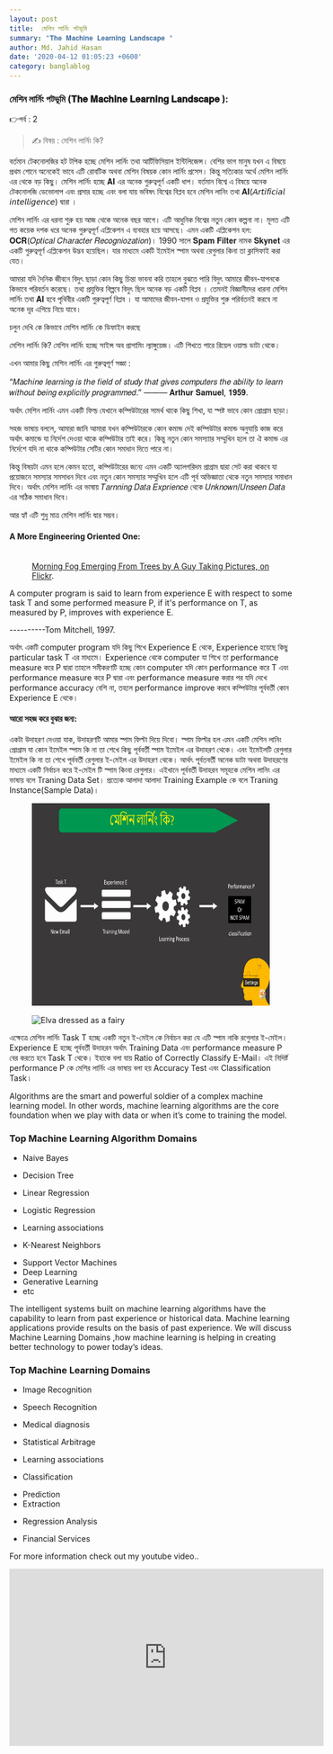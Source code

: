 ```yaml
---
layout: post
title:  মেশিন লার্নিং পটভূমি
summary: "𝐓𝐡𝐞 𝐌𝐚𝐜𝐡𝐢𝐧𝐞 𝐋𝐞𝐚𝐫𝐧𝐢𝐧𝐠 𝐋𝐚𝐧𝐝𝐬𝐜𝐚𝐩𝐞 "
author: Md. Jahid Hasan
date: '2020-04-12 01:05:23 +0600'
category: banglablog
---
```



### মেশিন লার্নিং পটভূমি (𝐓𝐡𝐞 𝐌𝐚𝐜𝐡𝐢𝐧𝐞 𝐋𝐞𝐚𝐫𝐧𝐢𝐧𝐠 𝐋𝐚𝐧𝐝𝐬𝐜𝐚𝐩𝐞 ):
👉পর্ব : 2
> ✍ বিষয় :  মেশিন লার্নিং কি?

বর্তমান টেকনোলজির হট টপিক হচ্ছে মেশিন লার্নিং তথা আর্টিফিসিয়াল ইন্টিলিজেন্স। বেশির ভাগ মানুষ যখন এ বিষয়ে প্রথম শোনে অনেকেই ভাবে এটি রোবটিক অথবা মেশিন বিষয়ক কোন লার্নিং প্রসেস। কিন্তু সত্যিকার অর্থে মেশিন লার্নিং এর থেকে বড় কিছু। মেশিন লার্নিং হচ্ছে 𝐀𝐈 এর অনেক গুরুত্বপূর্ণ একটি ধাপ। বর্তমান বিশ্বে এ বিষয়ে অনেক টেকনোলজি ডেভোলাপ এবং প্রসার হচ্ছে এবং বলা যায় ভবিষৎ বিশ্বের বিপ্লব হবে মেশিন লানিং তথা 𝐀𝐈(𝘈𝘳𝘵𝘪𝘧𝘪𝘤𝘪𝘢𝘭 𝘪𝘯𝘵𝘦𝘭𝘭𝘪𝘨𝘦𝘯𝘤𝘦) দ্বারা ।

মেশিন লার্নিং এর ধরনা শুরু হয় আজ থেকে অনেক বছর আগে। এটি আধুনিক বিশ্বের নতুন কোন কল্পনা না। মূলত এটি গত কয়েক দশক ধরে অনেক গুরুত্বপূর্ণ এপ্লিকেশন এ ব্যবহার হয়ে আসছে। এমন একটি এপ্লিকেশন হল: 𝐎𝐂𝐑(𝑂𝑝𝑡𝑖𝑐𝑎𝑙 𝐶ℎ𝑎𝑟𝑎𝑐𝑡𝑒𝑟 𝑅𝑒𝑐𝑜𝑔𝑛𝑖𝑜𝑧𝑎𝑡𝑖𝑜𝑛)। 1990 সালে 𝐒𝐩𝐚𝐦 𝐅𝐢𝐥𝐭𝐞𝐫 নামক 𝐒𝐤𝐲𝐧𝐞𝐭 এর একটি গুরুত্বপূর্ণ এপ্লিকেশন উদ্ভব হয়েছিল। যার মাধ্যমে একটি ইমেইল স্পাম অথবা রেগুলার কিনা তা ক্লাসিফাই করা যেত।

আমারা যদি দৈনিক জীবনে বিদুৎ ছাড়া কোন কিছু চিন্তা ভাবনা করি তাহলে বুঝতে পারি বিদুৎ আমারে জীবন-যাপনকে কিভাবে পরিবর্তন করেছে। তথ্য প্রযুক্তির বিল্পবে বিদুৎ ছিল অনেক বড় একটি বিপ্লব । তেমনই বিজ্ঞানীদের ধারনা মেশিন লার্নিং তথা 𝐀𝐈 হবে পৃথিবীর একটি গুরুত্বপূর্ণ বিপ্লব । যা আমাদের জীবন-যাপন ও প্রযুক্তির শুরু পরির্বতনই করবে না অনেক দূর এগিয়ে নিয়ে যাবে।

চলুন দেখি কে কিভাবে মেশিন লার্নিং কে ডিফাইন করছে

মেশিন লার্নিং কি? মেশিন লার্নিং হচ্ছে সাইন্স অব প্রাগামিং ল্যাঙ্গুয়েজ। এটি শিখতে পারে রিয়েল ওয়াল্ড ডাটা থেকে।

এখন আমার কিছু মেশিন লার্নিং এর গুরুত্বপূর্ণ সজ্ঞা :

“𝑀𝑎𝑐ℎ𝑖𝑛𝑒 𝑙𝑒𝑎𝑟𝑛𝑖𝑛𝑔 𝑖𝑠 𝑡ℎ𝑒 𝑓𝑖𝑒𝑙𝑑 𝑜𝑓 𝑠𝑡𝑢𝑑𝑦 𝑡ℎ𝑎𝑡 𝑔𝑖𝑣𝑒𝑠 𝑐𝑜𝑚𝑝𝑢𝑡𝑒𝑟𝑠 𝑡ℎ𝑒 𝑎𝑏𝑖𝑙𝑖𝑡𝑦 𝑡𝑜 𝑙𝑒𝑎𝑟𝑛 𝑤𝑖𝑡ℎ𝑜𝑢𝑡 𝑏𝑒𝑖𝑛𝑔 𝑒𝑥𝑝𝑙𝑖𝑐𝑖𝑡𝑙𝑦 𝑝𝑟𝑜𝑔𝑟𝑎𝑚𝑚𝑒𝑑.”
              ——— 𝐀𝐫𝐭𝐡𝐮𝐫 𝐒𝐚𝐦𝐮𝐞𝐥, 𝟏𝟗𝟓𝟗.

অর্থাৎ মেশিন লার্নিং এমন একটি ফিল্ড যেখানে কম্পিউটারের সামর্থ থাকে কিছু শিখা, যা স্পষ্ট ভাবে কোন প্রোগ্রাম ছাড়া।

সহজ ভাষায় বললে, আমারা জানি আমারা যখন কম্পিউটারকে কোন কমান্ড দেই কম্পিউটার কমান্ড অনুযায়ি কাজ করে অর্থাৎ কমান্ডে যা নির্দেশ দেওয়া থাকে কম্পিউটার তাই করে। কিন্তু নতুন কোন সমস্যাার সম্মুখিন হলে তা ঐ কমান্ড এর নির্দেশে যদি না থাকে কম্পিউটার সেটির কোন সমাধান দিতে পারে না।

কিন্তু বিষয়টা এমন হলে কেমন হতো, কম্পিউটারের জন্যে এমন একটি অ্যালগরিদম প্রাগ্রাম দ্বারা সেট করা থাকবে যা প্রয়োজনে সমস্যার সমসাধন দিবে এবং নতুন কোন সমস্যার সম্মুখিন হলে এটি পূর্ব অভিজ্ঞাতা থেকে নতুন সমস্যার সমাধান দিবে। অর্থাৎ মেশিন লার্নিং এর ভাষায় 𝑇𝑎𝑟𝑛𝑛𝑖𝑛𝑔 𝐷𝑎𝑡𝑎 𝐸𝑥𝑝𝑟𝑖𝑒𝑛𝑐𝑒 থেকে 𝑈𝑛𝑘𝑛𝑜𝑤𝑛/𝑈𝑛𝑠𝑒𝑒𝑛 𝐷𝑎𝑡𝑎 এর সঠিক সমাধান দিবে।

আর হ্যাঁ এটি শুধু মাত্র মেশিন লার্নিং দ্বার সম্ভব।

#### A More Engineering Oriented One:
<figure>
	<a href="http://farm9.staticflickr.com/8426/7758832526_cc8f681e48_b.jpg"><img src="http://farm9.staticflickr.com/8426/7758832526_cc8f681e48_c.jpg" alt=""></a>
	<figcaption><a href="http://www.flickr.com/photos/80901381@N04/7758832526/" title="Morning Fog Emerging From Trees by A Guy Taking Pictures, on Flickr">Morning Fog Emerging From Trees by A Guy Taking Pictures, on Flickr</a>.</figcaption>
</figure>


A computer program is said to learn from experience E with respect to some task  T and some performed measure P, if it's performance on T, as measured by P, improves with experience E.

----------Tom Mitchell, 1997.

অর্থাৎ একটি computer program যদি কিছু শিখে Experience E থেকে,  Experience হয়েছে কিছু particular task T এর মাধ্যমে। Experience থেকে computer যা শিখে তা performance measure করে P দ্বারা তাহলে সমীকরণটি হচ্ছে  কোন computer যদি কোন performance করে T এবং performance measure  করে P দ্বারা এবং performance measure করার পর যদি দেখে performance accuracy বেশি না, তহলে performance improve করবে  কম্পিউটার পূর্ববর্তী কোন Experience E থেকে।


#### আরো সহজ করে বুঝার জন্য:
একটা উদাহরণ দেওয়া যাক, উদাহরণটি আমার স্পাম ফিল্টা দিয়ে দিবো। স্পাম ফিল্টর হল এমন একটি মেশিন লানিং প্রোগ্রাম যা কোন ইমেইল স্পাম কি না তা শেখে কিছু পূর্ববর্তী স্পাম ইমেইল এর উদাহরণ থেকে। এবং ইমেইলটি রেগুলার ইমেইল কি না তা শেখে পূর্ববর্তী রেগুলার ই-মেইল এর উদাহরণ থেকে। আর্থৎ পূর্বতবর্তী অনেক ডাটা অথবা উদাহরণের মাধ্যমে একটি নির্বাচন করে ই-মেইল টি স্পাম কিংবা রেগুলার। এইখানে পূর্ববর্তী উদাহরন সমূহকে মেশিন লানিং এর ভাষায় বলে Traning Data Set। প্রত্যেক আলাদা আলাদা Training Example কে বলে Traning Instance(Sample Data)।



<figure>
    <img src="/assets/img/bangla_blog/ml-basic-cover-spam.png" height="360" width="720" alt="spam">
</figure>


<figure>
  <img srcset="/assets/img/bangla_blog/ml-basic-cover-spam.png 480w,
               /assets/img/bangla_blog/ml-basic-cover-spam.png 800w"
       sizes="(max-width: 600px) 480px,
              720px"
       src="/assets/img/bangla_blog/ml-basic-cover-spam.png"
       alt="Elva dressed as a fairy">
</figure>


এক্ষেত্রে মেশিন লার্নিং Task T হচ্ছে একটি নতুন ই-মেইল কে নির্বাচন করা যে এটি স্পাম নাকি রগেুলার ই-মেইল। Experience E হচ্ছে পূর্ববর্তী উদাহরন অর্থাৎ Training Data এবং performance measure P বের করতে হবে Task T  থেকে। ইহাকে বলা যায় Ratio of Correctly Classify E-Mail। এই নিদির্ষ্ট performance P কে মেশির লার্নিং এর ভাষায় বলা হয় Accuracy Test এবং Classification Task।


Algorithms are the smart and powerful soldier of a complex machine learning model. In other words, machine learning algorithms are the core foundation when we play with data or when it’s come to training the model.
### Top Machine Learning Algorithm Domains
* Naive Bayes
+ Decision Tree
- Linear Regression
* Logistic Regression
+ Learning associations
- K-Nearest Neighbors
* Support Vector Machines
* Deep Learning
* Generative Learning
* etc

The intelligent systems built on machine learning algorithms have the capability to learn from past experience or historical data. Machine learning applications provide results on the basis of past experience. We will discuss Machine Learning Domains ,how machine learning is helping in creating better technology to power today’s ideas.
### Top Machine Learning Domains
* Image Recognition
+ Speech Recognition
- Medical diagnosis
* Statistical Arbitrage
+ Learning associations
- Classification
* Prediction
* Extraction
+ Regression Analysis
- Financial Services

For more information check out my youtube video..
<iframe width="560" height="315" src="https://www.youtube.com/embed/FQKwZAJWa_M" frameborder="0"></iframe>
